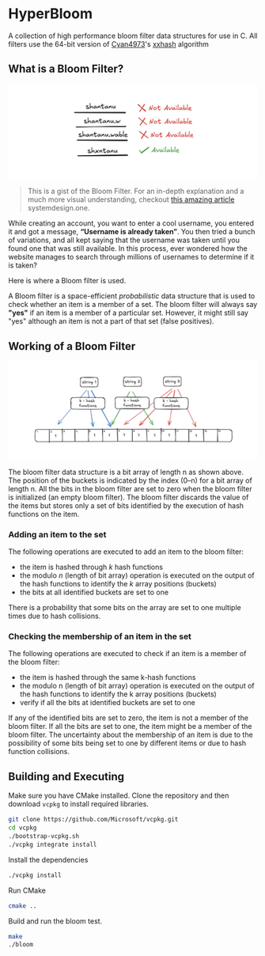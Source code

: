 # HyperBloom

A collection of high performance bloom filter data structures for use in C. All filters use the 64-bit version of [Cyan4973](https://github.com/Cyan4973)'s [xxhash](https://github.com/Cyan4973/xxhash) algorithm


## What is a Bloom Filter?

<div align="center">

![Header Image](assets/header.png)

</div>

> This is a gist of the Bloom Filter. For an in-depth explanation and a much more visual understanding, checkout [this amazing article](https://systemdesign.one/bloom-filters-explained/) systemdesign.one.

While creating an account, you want to enter a cool username, you entered it and got a message, **“Username is already taken”**. You then tried a bunch of variations, and all kept saying that the username was taken until you found one that was still available. In this process, ever wondered how the website manages to search through millions of usernames to determine if it is taken?

Here is where a Bloom filter is used.

A Bloom filter is a space-efficient _probabilistic_ data structure that is used to check whether an item is a member of a set.
The bloom filter will always say **"yes"** if an item is a member of a particular set. However, it might still say "yes" although
an item is not a part of that set (false positives).

## Working of a Bloom Filter

![Working of a Bloom Filter](assets/bloom-working.png)

The bloom filter data structure is a bit array of length n as shown above.
The position of the buckets is indicated by the index (0–n) for a bit array of length n.
All the bits in the bloom filter are set to zero when the bloom filter is initialized (an empty bloom filter).
The bloom filter discards the value of the items but stores only a set of bits identified by the execution of hash functions on the item.

### Adding an item to the set

The following operations are executed to add an item to the bloom filter:

-   the item is hashed through _k_ hash functions
-   the modulo _n_ (length of bit array) operation is executed on the output of the hash functions to identify the _k_ array positions (buckets)
-   the bits at all identified buckets are set to one

There is a probability that some bits on the array are set to one multiple times due to hash collisions.

### Checking the membership of an item in the set

The following operations are executed to check if an item is a member of the bloom filter:

-   the item is hashed through the same k-hash functions
-   the modulo n (length of bit array) operation is executed on the output of the hash functions to identify the k array positions (buckets)
-   verify if all the bits at identified buckets are set to one

If any of the identified bits are set to zero, the item is not a member of the bloom filter. If all the bits are set to one, the item might be a member of the bloom filter. The uncertainty about the membership of an item is due to the possibility of some bits being set to one by different items or due to hash function collisions.

## Building and Executing

Make sure you have CMake installed. Clone the repository and then download `vcpkg` to install required libraries.

```bash
git clone https://github.com/Microsoft/vcpkg.git
cd vcpkg
./bootstrap-vcpkg.sh
./vcpkg integrate install
```

Install the dependencies

```bash
./vcpkg install
```

Run CMake

```bash
cmake ..
```

Build and run the bloom test.

```bash
make
./bloom
```